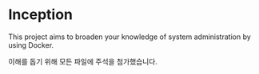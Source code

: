 # Inception
This project aims to broaden your knowledge of system administration by using Docker.

이해를 돕기 위해 모든 파일에 주석을 첨가했습니다.